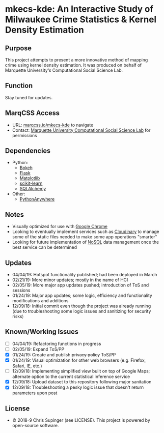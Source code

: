 # mkecs-kde: An Interactive Study of Milwaukee Crime Statistics & Kernel Density Estimation

## Purpose
This project attempts to present a more innovative method of mapping crime using kernel density estimation.  It was produced on behalf of Marquette University's Computational Social Science Lab.

## Function
Stay tuned for updates.

## MarqCSS Access
* URL: [marqcss.io/mkecs-kde](https://www.marqcss.io/mkecs-kde) to navigate
* Contact: [Marquette University Computational Social Science Lab](mailto:shion.guha@marquette.edu) for permissions

## Dependencies
* Python:
  * [Bokeh](https://bokeh.pydata.org)
  * [Flask](http://flask.pocoo.org)
  * [Matplotlib](https://matplotlib.org)
  * [scikit-learn](https://scikit-learn.org)
  * [SQLAlchemy](http://www.sqlalchemy.org)
* Other:
  * [PythonAnywhere](https://www.pythonanywhere.com)

## Notes
* Visually optimized for use with [Google Chrome](https://www.google.com/chrome/)
* Looking to eventually implement services such as [Cloudinary](https://cloudinary.com) to manage some of the static files needed to make some app operations "smarter"
* Looking for future implementation of [NoSQL](https://en.wikipedia.org/wiki/NoSQL) data management once the best service can be determined

## Updates
* 04/04/19: Hotspot functionality published; had been deployed in March
* 02/21/19: More minor updates; mostly in the name of HCI
* 02/05/19: More major app updates pushed; introduction of ToS and sessions
* 01/24/19: Major app updates; some logic, efficiency and functionality modifications and additions
* 12/09/18: Initial commit even though the project was already running (due to troubleshooting some logic issues and sanitizing for security risks)

## Known/Working Issues
* [ ] 04/04/19: Refactoring functions in progress
* [ ] 02/05/19: Expand ToS/PP
* [x] 01/24/19: Create and publish ~~privacy policy~~ ToS/PP
* [x] 01/24/19: Visual optimization for other web browsers (e.g. Firefox, Safari, IE, etc.)
* [ ] 12/09/18: Implementing simplified view built on top of Google Maps; alternate option to the current statistical inference service
* [x] 12/09/18: Upload dataset to this repository following major sanitation
* [x] 12/09/18: Troubleshooting a pesky logic issue that doesn't return parameters upon post

## License
* © 2018-9 Chris Supinger (see LICENSE).  This project is powered by open-source software.
